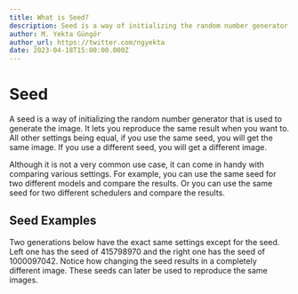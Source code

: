```yaml
---
title: What is Seed?
description: Seed is a way of initializing the random number generator that is used to generate the image. Learn more about it in our guide.
author: M. Yekta Güngör
author_url: https://twitter.com/ngyekta
date: 2023-04-18T15:00:00.000Z
---
```


<script>
  import Cards from '$components/docs/Cards.svelte';
  import Card from '$components/docs/Card.svelte';
</script>

# Seed

A seed is a way of initializing the random number generator that is used to generate the image. It lets you reproduce the same result when you want to. All other settings being equal, if you use the same seed, you will get the same image. If you use a different seed, you will get a different image.

Although it is not a very common use case, it can come in handy with comparing various settings. For example, you can use the same seed for two different models and compare the results. Or you can use the same seed for two different schedulers and compare the results.

## Seed Examples

Two generations below have the exact same settings except for the seed. Left one has the seed of 415798970 and the right one has the seed of 1000097042. Notice how changing the seed results in a completely different image. These seeds can later be used to reproduce the same images.

<Cards>
  <Card size='wider' title="415798970" src="https://ba.stablecog.com/guide/generation-settings/seed_415798970.jpg" width="1024" height="1536"/>
  <Card size='wider' title="1000097042" src="https://ba.stablecog.com/guide/generation-settings/seed_1000097042.jpg" width="1024" height="1536"/>
  <Card size='wider' title="1602969464" src="https://ba.stablecog.com/guide/generation-settings/seed_2_1602969464.jpg" width="1024" height="1536"/>
  <Card size='wider' title="1720804046" src="https://ba.stablecog.com/guide/generation-settings/seed_2_1720804046.jpg" width="1024" height="1536"/>
</Cards>

